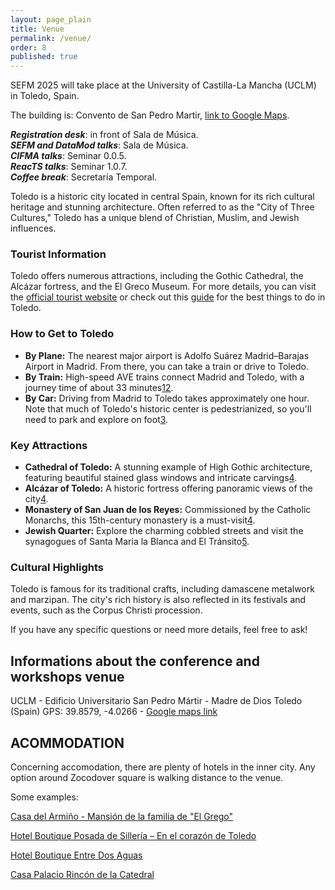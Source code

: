 ```yaml
---
layout: page_plain
title: Venue
permalink: /venue/
order: 8
published: true
---
```

SEFM 2025 will take place at the University of Castilla-La Mancha (UCLM) in Toledo, Spain.

The building is: Convento de San Pedro Martir, [link to Google Maps](https://maps.app.goo.gl/GjJqQSijpS2XbRCE8).

***Registration desk***: in front of Sala de Música. \
***SEFM and DataMod talks***: Sala de Música.\
***CIFMA talks***: Seminar 0.0.5. \
***ReacTS talks***: Seminar 1.0.7.\
***Coffee break***: Secretaría Temporal.

Toledo is a historic city located in central Spain, known for its rich cultural heritage and stunning architecture. Often referred to as the "City of Three Cultures," Toledo has a unique blend of Christian, Muslim, and Jewish influences.

### Tourist Information
Toledo offers numerous attractions, including the Gothic Cathedral, the Alcázar fortress, and the El Greco Museum. For more details, you can visit the [official tourist website](https://www.spain.info/en/destination/toledo/) or check out this [guide](https://www.thecrazytourist.com/15-best-things-toledo-spain/) for the best things to do in Toledo.

### How to Get to Toledo
- **By Plane:** The nearest major airport is Adolfo Suárez Madrid–Barajas Airport in Madrid. From there, you can take a train or drive to Toledo.
- **By Train:** High-speed AVE trains connect Madrid and Toledo, with a journey time of about 33 minutes[1](https://madridtraveling.com/day-trips/toledo-train-station/)[2](https://www.raileurope.com/en-us/destinations/trains-to-toledo).
- **By Car:** Driving from Madrid to Toledo takes approximately one hour. Note that much of Toledo's historic center is pedestrianized, so you'll need to park and explore on foot[3](https://routesandrevelations.com/toledo-spain-travel-guide/).

### Key Attractions
- **Cathedral of Toledo:** A stunning example of High Gothic architecture, featuring beautiful stained glass windows and intricate carvings[4](https://www.thecrazytourist.com/15-best-things-toledo-spain/).
- **Alcázar of Toledo:** A historic fortress offering panoramic views of the city[4](https://www.thecrazytourist.com/15-best-things-toledo-spain/).
- **Monastery of San Juan de los Reyes:** Commissioned by the Catholic Monarchs, this 15th-century monastery is a must-visit[4](https://www.thecrazytourist.com/15-best-things-toledo-spain/).
- **Jewish Quarter:** Explore the charming cobbled streets and visit the synagogues of Santa Maria la Blanca and El Tránsito[5](https://www.spain.info/en/destination/toledo/).

### Cultural Highlights
Toledo is famous for its traditional crafts, including damascene metalwork and marzipan. The city's rich history is also reflected in its festivals and events, such as the Corpus Christi procession.

If you have any specific questions or need more details, feel free to ask!


## Informations about the conference and workshops venue

UCLM - Edificio Universitario San Pedro Mártir - Madre de Dios
Toledo (Spain)
GPS: 39.8579, -4.0266 - [Google maps link](https://maps.app.goo.gl/EJNegwk8qtyRpMcc8)

## ACOMMODATION

Concerning accomodation, there are plenty of hotels in the inner city. Any option around Zocodover square is walking distance to the venue.

Some examples:

[Casa del Armiño - Mansión de la familia de "El Grego"](https://casadelarmino.es)

[Hotel Boutique Posada de Sillería – En el corazón de Toledo](https://hotelposadasilleria.es/)

[Hotel Boutique Entre Dos Aguas](https://www.casaentredosaguas.es/)

[Casa Palacio Rincón de la Catedral](https://rincondelacatedral.es/)

<!-- ## Excursion and Social Event

TO BE ANNOUNCED -->
